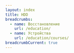 ```yaml
---
layout: index
title: HDD
breadcrumbs:
  - name: Восстановление
    url: /education/
  - name: Устройства
    url: /education/courses/
breadcrumbCurrent: true
---
```

